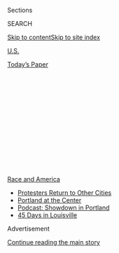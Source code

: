 <div id="app">

<div>

<div>

<div>

<div class="NYTAppHideMasthead css-1q2w90k e1suatyy0">

<div class="section css-ui9rw0 e1suatyy2">

<div class="css-eph4ug er09x8g0">

<div class="css-6n7j50">

</div>

<span class="css-1dv1kvn">Sections</span>

<div class="css-10488qs">

<span class="css-1dv1kvn">SEARCH</span>

</div>

[Skip to content](#site-content)[Skip to site
index](#site-index)

</div>

<div id="masthead-section-label" class="css-1wr3we4 eaxe0e00">

[U.S.](https://www.nytimes3xbfgragh.onion/section/us)

</div>

<div class="css-10698na e1huz5gh0">

</div>

</div>

<div id="masthead-bar-one" class="section hasLinks css-15hmgas e1csuq9d3">

<div class="css-uqyvli e1csuq9d0">

</div>

<div class="css-1uqjmks e1csuq9d1">

</div>

<div class="css-9e9ivx">

[](https://myaccount.nytimes3xbfgragh.onion/auth/login?response_type=cookie&client_id=vi)

</div>

<div class="css-1bvtpon e1csuq9d2">

[Today’s
Paper](https://www.nytimes3xbfgragh.onion/section/todayspaper)

</div>

</div>

</div>

</div>

<div data-aria-hidden="false">

<div id="site-content" data-role="main">

<div>

<div class="css-1aor85t" style="opacity:0.000000001;z-index:-1;visibility:hidden">

<div class="css-1hqnpie">

<div class="css-epjblv">

<span class="css-17xtcya">[U.S.](/section/us)</span><span class="css-x15j1o">|</span><span class="css-fwqvlz">Fact
Check: How Violent Are the Portland
Protests?</span>

</div>

<div class="css-k008qs">

<div class="css-1iwv8en">

<span class="css-18z7m18"></span>

<div>

</div>

</div>

<span class="css-1n6z4y">https://nyti.ms/308Hz2l</span>

<div class="css-1705lsu">

<div class="css-4xjgmj">

<div class="css-4skfbu" data-role="toolbar" data-aria-label="Social Media Share buttons, Save button, and Comments Panel with current comment count" data-testid="share-tools">

  - 
  - 
  - 
  - 
    
    <div class="css-6n7j50">
    
    </div>

  - 

</div>

</div>

</div>

</div>

</div>

</div>

<div id="NYT_TOP_BANNER_REGION" class="css-13pd83m">

<div>

<div id="styln-prism-menu-1590763508878" class="section interactive-content interactive-size-medium css-1edisqu">

<div class="css-17ih8de interactive-body">

<div id="scroll-container" class="css-1gj85ro">

[<span class="styln-title-wrap"><span class="css-1pje3qr">Race
and</span><span class="css-1pje3qr">
America</span></span>](https://www.nytimes3xbfgragh.onion/news-event/george-floyd-protests-minneapolis-new-york-los-angeles?action=click&pgtype=Article&state=default&region=TOP_BANNER&context=storylines_menu)

  - [Protesters Return to Other
    Cities](https://www.nytimes3xbfgragh.onion/2020/07/26/us/protests-portland-seattle-trump.html?action=click&pgtype=Article&state=default&region=TOP_BANNER&context=storylines_menu)
  - [Portland at the
    Center](https://www.nytimes3xbfgragh.onion/2020/07/24/us/portland-oregon-protests-white-race.html?action=click&pgtype=Article&state=default&region=TOP_BANNER&context=storylines_menu)
  - [Podcast: Showdown in
    Portland](https://www.nytimes3xbfgragh.onion/2020/07/23/podcasts/the-daily/portland-protests.html?action=click&pgtype=Article&state=default&region=TOP_BANNER&context=storylines_menu)
  - [45 Days in
    Louisville](https://www.nytimes3xbfgragh.onion/interactive/2020/07/16/us/black-lives-matter-protests-louisville-breonna-taylor.html?action=click&pgtype=Article&state=default&region=TOP_BANNER&context=storylines_menu)

</div>

</div>

</div>

</div>

</div>

<div id="top-wrapper" class="css-1sy8kpn">

<div id="top-slug" class="css-l9onyx">

Advertisement

</div>

[Continue reading the main
story](#after-top)

<div class="ad top-wrapper" style="text-align:center;height:100%;display:block;min-height:250px">

<div id="top" class="place-ad" data-position="top" data-size-key="top">

</div>

</div>

<div id="after-top">

</div>

</div>

<div>

<div id="sponsor-wrapper" class="css-1hyfx7x">

<div id="sponsor-slug" class="css-19vbshk">

Supported by

</div>

[Continue reading the main
story](#after-sponsor)

<div id="sponsor" class="ad sponsor-wrapper" style="text-align:center;height:100%;display:block">

</div>

<div id="after-sponsor">

</div>

</div>

<div class="css-186x18t">

</div>

<div class="css-1vkm6nb ehdk2mb0">

# Fact Check: How Violent Are the Portland Protests?

</div>

Attorney General William P. Barr said protesters had used fireworks,
Tasers, pellet guns and lasers to target federal officers in
Portland.<span class="css-8l6xbc evw5hdy0"> </span>

<div class="css-79elbk" data-testid="photoviewer-wrapper">

<div class="css-z3e15g" data-testid="photoviewer-wrapper-hidden">

</div>

<div class="css-1a48zt4 ehw59r15" data-testid="photoviewer-children">

![<span class="css-16f3y1r e13ogyst0" data-aria-hidden="true">The “Wall
of Moms” group walked towards the federal courthouse in Portland, Ore.,
on
Monday.</span><span class="css-cnj6d5 e1z0qqy90" itemprop="copyrightHolder"><span class="css-1ly73wi e1tej78p0">Credit...</span><span><span>Mason
Trinca for The New York
Times</span></span></span>](https://static01.graylady3jvrrxbe.onion/images/2020/07/28/us/28PROTESTS-FACTCHECK01/merlin_175027512_55f858b6-0b1d-4a49-84ea-b2ae2a4e9109-articleLarge.jpg?quality=75&auto=webp&disable=upscale)

</div>

</div>

<div class="css-18e8msd">

<div class="css-vp77d3 epjyd6m0">

<div class="css-1baulvz">

By [<span class="css-1baulvz" itemprop="name">Kate
Conger</span>](https://www.nytimes3xbfgragh.onion/by/kate-conger) and
[<span class="css-1baulvz last-byline" itemprop="name">Nicholas
Bogel-Burroughs</span>](https://www.nytimes3xbfgragh.onion/by/nicholas-bogel-burroughs)

</div>

</div>

  - 
    
    <div class="css-ld3wwf e16638kd2">
    
    July 28,
    2020
    
    </div>

  - 
    
    <div class="css-4xjgmj">
    
    <div class="css-d8bdto" data-role="toolbar" data-aria-label="Social Media Share buttons, Save button, and Comments Panel with current comment count" data-testid="share-tools">
    
      - 
      - 
      - 
      - 
        
        <div class="css-6n7j50">
        
        </div>
    
      - 
    
    </div>
    
    </div>

</div>

</div>

<div class="section meteredContent css-1r7ky0e" name="articleBody" itemprop="articleBody">

<div class="css-1fanzo5 StoryBodyCompanionColumn">

<div class="css-53u6y8">

PORTLAND, Ore. — Attorney General [William P.
Barr](https://www.nytimes3xbfgragh.onion/2020/07/28/us/politics/barr-testimony.html)
forcefully defended the federal response to long-running [protests in
Portland](https://www.nytimes3xbfgragh.onion/2020/07/29/us/protests-portland-federal-withdrawal.html)
on Tuesday, telling the House Judiciary Committee that the protests had
become violent. The federal intervention has been condemned by state and
city officials, but Mr. Barr argued it was necessary to prevent violence
from spreading to other American cities.

The nightly protests in Portland, which began in late May as a response
to the police killing of George Floyd, have become the backdrop for a
conflict between federal officials and local leaders. Mr. Barr and other
federal officials have drawn attention to vandalism and other reckless
behavior on the part of the protesters, while city officials have said
that federal agents dispatched to the district court in downtown
Portland have exceeded their authority and harmed peaceful protesters.

There are currently 114 federal law enforcement officers in Portland,
according to a legal filing from the U.S. attorney’s office, drawn from
various agencies including Customs and Border Protection and the Federal
Protective Service. Their presence has reinvigorated tensions that had
been subsiding, local officials said. Several peaceful protesters have
been seriously injured, including [a Navy veteran whose
hand](https://www.nytimes3xbfgragh.onion/2020/07/20/us/portland-protests-navy-christopher-david.html)
was smashed by officers and a man who was shot with a projectile that
[fractured his
skull](https://www.oregonlive.com/news/2020/07/police-shoot-portland-protester-in-head-with-impact-weapon-causing-severe-injuries.html).

</div>

</div>

<div>

</div>

<div class="css-1fanzo5 StoryBodyCompanionColumn">

<div class="css-53u6y8">

“As I’ve said from the beginning, these peaceful protests are being
hijacked by a very hard core of instigators, violent instigators,” Mr.
Barr said. “Police casualties far exceed anything on the civilian side.”

</div>

</div>

<div class="css-1fanzo5 StoryBodyCompanionColumn">

<div class="css-53u6y8">

## Have protesters used violence against federal officers?

The crowds have been [largely
peaceful](https://www.nytimes3xbfgragh.onion/2020/07/27/us/protests-divisions-blm.html)
and have included high school students, military veterans, off-duty
lawyers and lines of mothers who call themselves the “Wall of Moms.”

Mr. Barr acknowledged in response to questions from representatives that
many protesters had remained peaceful. “You have a lot of people who are
out protesting and demonstrating,” he said. “The particular violent
opportunists who are involved here get into these crowds and engage in
very violent activity and hijack it.”

But he emphasized that some protesters have thrown rocks, water bottles
and fireworks at federal officers. Others have shone lasers at federal
agents and at security cameras surrounding the building, in an effort to
block their view of the crowd. Several fires have been set near the
courthouse, which federal officials have said could spread to the
building and harm the agents inside.

</div>

</div>

<div class="css-cfo9c3">

</div>

<div class="css-1fanzo5 StoryBodyCompanionColumn">

<div class="css-53u6y8">

This has been amply documented with photographs, videos, and by New York
Times reporters on the ground.

Mr. Barr also claimed that protesters had used Tasers, pellet guns and
slingshots against the federal officers. The Times could not
independently confirm the use of those weapons.

As federal agents moved beyond the courthouse and into the streets of
Portland — which experts have said they may not have [legal
authority](https://www.nytimes3xbfgragh.onion/2020/07/25/us/portland-federal-legal-jurisdiction-courts.html)
to do — agents have also been involved in scuffles with protesters who
tried to prevent arrests.

## Have any federal officers been injured?

In a July 22 court filing, the U.S. attorney’s office in Oregon said
that 28 federal law enforcement officers had been injured during
protests in Portland.

“The most serious injury to an officer to date occurred when a protester
wielding a two-pound sledgehammer struck an officer in the head and
shoulder when the officer tried to prevent the protester from breaking
down a door to the Hatfield Courthouse,” the filing stated. Other
injuries included “broken bones, hearing damage, eye damage, a
dislocated shoulder, sprains, strains, and contusions.”

The Department of Homeland Security said in daily briefings about the
protests that agents had been burned by fireworks and a “caustic
substance” that were thrown over a fence surrounding the courthouse.

The legal filings and daily reports from the Department of Homeland
Security do not make reference to one of the injuries described by Mr.
Barr: that projectiles fired from pellet guns “have penetrated marshals
to the bone.” On July 23, the White House press secretary Kayleigh
McEnany referenced a similar incident. “Another federal agent was shot
with a pellet gun, leaving a wound deep to the bone,” she said. A
Department of Homeland Security spokesman did not respond to a request
for more information about this injury.

</div>

</div>

<div class="css-cfo9c3">

</div>

<div class="css-1fanzo5 StoryBodyCompanionColumn">

<div class="css-53u6y8">

## Has there been violence used against protesters?

Mr. Barr emphasized the injuries sustained by federal officers and said
that they outnumbered those incurred by protesters.

There is not a comprehensive tally of injured protesters, but at least
[five people have filed civil
lawsuits](https://www.opb.org/news/article/portland-protesters-lawsuits-police-brutality/)
describing injuries and seeking damages of up to $950,000. Other
injuries, like those sustained by the Navy veteran, have been captured
on video.

</div>

</div>

![<span class="css-16f3y1r e13ogyst0">President Trump’s deployment of
federal agents is fueling the unrest in Portland, where protests have
continued for over 50 consecutive
days.</span>](https://static01.graylady3jvrrxbe.onion/images/2020/07/22/autossell/Portland-Still_01/Portland-Still_01-videoSixteenByNineJumbo1600-v4.jpg)

<div class="css-1fanzo5 StoryBodyCompanionColumn">

<div class="css-53u6y8">

Groups of nurses and doctors have recently joined the protests, voicing
objections to violence from the federal forces. Jillian Trent, an
emergency room nurse who joined a recent march, said that she had seen
an uptick of patients with injuries caused by rubber bullets and other
police munitions. “People are coming in with their jaws falling off,”
she said.

Under questioning, Mr. Barr said that tear gas and violence were not
appropriate responses to peaceful protesters. In response to a question
about the use of tear gas, he said, “The problem when these things
sometimes occur is, it’s hard to separate people.”

## Were police officers attacked in Seattle?

Outrage over the federal agents’ actions in Portland extended to Seattle
over the weekend, when thousands of protesters took to the streets on
Saturday against police violence and the deployment of federal agents to
Portland.

</div>

</div>

<div class="css-1fanzo5 StoryBodyCompanionColumn">

<div class="css-53u6y8">

Some protesters lit several construction trailers on fire at a youth
detention center, smashed windows of businesses and, according to the
police, injured Seattle police officers with explosive devices. The
Seattle Police Department [released partial body camera
video](https://www.youtube.com/watch?v=zF-I2OyGD_A) that showed
explosions erupting near officers and [photographs of cuts and
burns](https://spdblotter.seattle.gov/2020/07/26/officer-injuries-precinct-damage-arrest-updates/)
suffered by officers that they said were from explosives set off by the
protesters.

Officers, meanwhile, doused protesters in pepper spray, rushed into
crowds and knocked people to the ground, including some who were trying
to help a woman who had been bloodied by a flash grenade. A [video
posted
online](https://twitter.com/slydesilva/status/1287240894219841536?s=20)
showed officers riding on bicycles into a group of protesters, pushing
them to the ground with their bikes and their hands.

The police said 59 officers had been injured, including one who was
hospitalized. Many of the injured officers were able to return to duty.

Kate Conger reported from Portland, Ore., and Nicholas Bogel-Burroughs
from New York.

</div>

</div>

<div>

</div>

</div>

<div>

</div>

<div>

</div>

<div>

</div>

<div>

<div id="bottom-wrapper" class="css-1ede5it">

<div id="bottom-slug" class="css-l9onyx">

Advertisement

</div>

[Continue reading the main
story](#after-bottom)

<div id="bottom" class="ad bottom-wrapper" style="text-align:center;height:100%;display:block;min-height:90px">

</div>

<div id="after-bottom">

</div>

</div>

</div>

</div>

</div>

## Site Index

<div>

</div>

## Site Information Navigation

  - [© <span>2020</span> <span>The New York Times
    Company</span>](https://help.nytimes3xbfgragh.onion/hc/en-us/articles/115014792127-Copyright-notice)

<!-- end list -->

  - [NYTCo](https://www.nytco.com/)
  - [Contact
    Us](https://help.nytimes3xbfgragh.onion/hc/en-us/articles/115015385887-Contact-Us)
  - [Work with us](https://www.nytco.com/careers/)
  - [Advertise](https://nytmediakit.com/)
  - [T Brand Studio](http://www.tbrandstudio.com/)
  - [Your Ad
    Choices](https://www.nytimes3xbfgragh.onion/privacy/cookie-policy#how-do-i-manage-trackers)
  - [Privacy](https://www.nytimes3xbfgragh.onion/privacy)
  - [Terms of
    Service](https://help.nytimes3xbfgragh.onion/hc/en-us/articles/115014893428-Terms-of-service)
  - [Terms of
    Sale](https://help.nytimes3xbfgragh.onion/hc/en-us/articles/115014893968-Terms-of-sale)
  - [Site
    Map](https://spiderbites.nytimes3xbfgragh.onion)
  - [Help](https://help.nytimes3xbfgragh.onion/hc/en-us)
  - [Subscriptions](https://www.nytimes3xbfgragh.onion/subscription?campaignId=37WXW)

</div>

</div>

</div>

</div>
